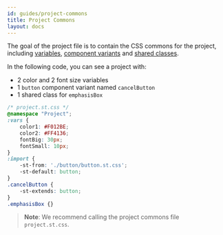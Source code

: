 ```yaml
---
id: guides/project-commons
title: Project Commons
layout: docs
---
```


The goal of the project file is to contain the CSS commons for the project, including [variables](../references/variables.md), [component variants](./component-variants.md) and [shared classes](./shared-classes.md).

In the following code, you can see a project with:
 * 2 color and 2 font size variables 
 * 1 `button` component variant named `cancelButton` 
 * 1 shared class for `emphasisBox`

```css
/* project.st.css */
@namespace "Project";
:vars {
    color1: #F012BE;
    color2: #FF4136;
    fontBig: 30px;
    fontSmall: 10px;
}
:import {
    -st-from: './button/button.st.css';
    -st-default: button;
}
.cancelButton {
    -st-extends: button;
}
.emphasisBox {}
```

> **Note**:
> We recommend calling the project commons file `project.st.css`.
